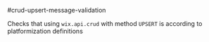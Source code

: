 #crud-upsert-message-validation

Checks that using `wix.api.crud` with method `UPSERT` is according to platformization definitions

